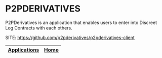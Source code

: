 # P2PDERIVATIVES
 
 P2PDerivatives is an application that enables users to enter
 into Discreet Log Contracts with each others.
 
 SITE: https://github.com/p2pderivatives/p2pderivatives-client

 | [Applications](https://portable-linux-apps.github.io/apps.html) | [Home](https://portable-linux-apps.github.io)
 | --- | --- |
